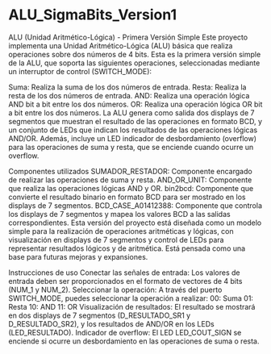 # ALU_SigmaBits_Version1
ALU (Unidad Aritmético-Lógica) - Primera Versión Simple
Este proyecto implementa una Unidad Aritmético-Lógica (ALU) básica que realiza operaciones sobre dos números de 4 bits. Esta es la primera versión simple de la ALU, que soporta las siguientes operaciones, seleccionadas mediante un interruptor de control (SWITCH_MODE):

Suma: Realiza la suma de los dos números de entrada.
Resta: Realiza la resta de los dos números de entrada.
AND: Realiza una operación lógica AND bit a bit entre los dos números.
OR: Realiza una operación lógica OR bit a bit entre los dos números.
La ALU genera como salida dos displays de 7 segmentos que muestran el resultado de las operaciones en formato BCD, y un conjunto de LEDs que indican los resultados de las operaciones lógicas AND/OR. Además, incluye un LED indicador de desbordamiento (overflow) para las operaciones de suma y resta, que se enciende cuando ocurre un overflow.

Componentes utilizados
SUMADOR_RESTADOR: Componente encargado de realizar las operaciones de suma y resta.
AND_OR_UNIT: Componente que realiza las operaciones lógicas AND y OR.
bin2bcd: Componente que convierte el resultado binario en formato BCD para ser mostrado en los displays de 7 segmentos.
BCD_CASE_A01412388: Componente que controla los displays de 7 segmentos y mapea los valores BCD a las salidas correspondientes.
Esta versión del proyecto está diseñada como un modelo simple para la realización de operaciones aritméticas y lógicas, con visualización en displays de 7 segmentos y control de LEDs para representar resultados lógicos y de aritmética. Está pensada como una base para futuras mejoras y expansiones.

Instrucciones de uso
Conectar las señales de entrada: Los valores de entrada deben ser proporcionados en el formato de vectores de 4 bits (NUM_1 y NUM_2).
Seleccionar la operación: A través del puerto SWITCH_MODE, puedes seleccionar la operación a realizar:
00: Suma
01: Resta
10: AND
11: OR
Visualización de resultados: El resultado se mostrará en dos displays de 7 segmentos (D_RESULTADO_SR1 y D_RESULTADO_SR2), y los resultados de AND/OR en los LEDs (LED_RESULTADO).
Indicador de overflow: El LED LED_COUT_SIGN se enciende si ocurre un desbordamiento en las operaciones de suma o resta.
